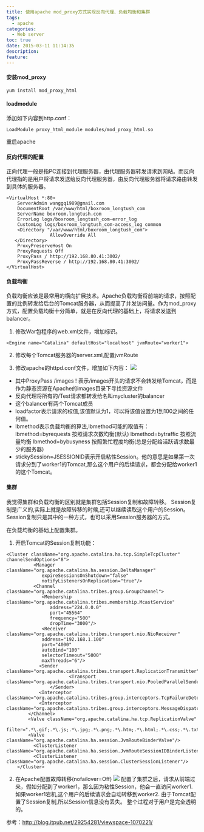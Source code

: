 ```yaml
---
title: 使用apache mod_proxy方式实现反向代理、负载均衡和集群
tags:
  - apache
categories:
  - Web server
toc: true
date: 2015-03-11 11:14:35
description: 
feature:
---
```


#### 安装mod_proxy
```
yum install mod_proxy_html
```

#### loadmodule
添加如下内容到http.conf：
```
LoadModule proxy_html_module modules/mod_proxy_html.so

```
重启apache
#### 反向代理的配置
正向代理一般是指PC连接到代理服务器，由代理服务器转发请求到网站。而反向代理指的是用户将请求发送给反向代理服务器，由反向代理服务器将请求路由转发到具体的服务器。
```
<VirtualHost *:80>
    ServerAdmin wanggq1989@gmail.com
    DocumentRoot /var/www/html/boxroom_longtush_com
    ServerName boxroom.longtush.com
    ErrorLog logs/boxroom_longtush_com-error_log
    CustomLog logs/boxroom_longtush_com-access_log common
    <Directory "/var/www/html/boxroom_longtush_com">
                AllowOverride All
   </Directory>
    ProxyPreserveHost On
    ProxyRequests Off
    ProxyPass / http://192.168.80.41:3002/
    ProxyPassReverse / http://192.168.80.41:3002/
</VirtualHost>
```

#### 负载均衡
负载均衡应该是最常用的横向扩展技术。Apache负载均衡将前端的请求，按照配置的比例转发给后台的Tomcat服务器，从而提高了并发访问量。作为mod_proxy方式，配置负载均衡十分简单，就是在反向代理的基础上，将请求发送到balancer。

1. 修改War包程序的web.xml文件，增加标识。
```
<Engine name="Catalina" defaultHost="localhost" jvmRoute="worker1">
```
2. 修改每个Tomcat服务器的server.xml,配置jvmRoute

3. 修改apache的httpd.conf文件，增加如下内容：
![](http://blog.itpub.net/attachment/201401/13/29254281_1389621679fiG0.png)
* 其中ProxyPass /images ! 表示/images开头的请求不会转发给Tomcat，而是作为静态资源在Apache的images目录下寻找资源文件
* 反向代理将所有的/Test请求都转发给名叫mycluster的balancer
* 这个balancer有两个Tomcat成员
* loadfactor表示请求的权值,该值默认为1，可以将该值设置为1到100之间的任何值。
* lbmethod表示负载均衡的算法,lbmethod可能的取值有：
  lbmethod=byrequests 按照请求次数均衡(默认)
  lbmethod=bytraffic 按照流量均衡
  lbmethod=bybusyness 按照繁忙程度均衡(总是分配给活跃请求数最少的服务器)
* stickySession=JSESSIONID表示开启粘性Session。他的意思是如果第一次请求分到了worker1的Tomcat,那么这个用户的后续请求，都会分配给worker1的这个Tomcat。
#### 集群
我觉得集群和负载均衡的区别就是集群包括Session复制和故障转移。 Session复制是广义的,实际上就是故障转移的时候,还可以继续读取这个用户的Session。 Session复制只是其中的一种方式，也可以采用Session服务器的方式。

在负载均衡的基础上配置集群。
1. 开启Tomcat的Session复制功能：
```
<Cluster className="org.apache.catalina.ha.tcp.SimpleTcpCluster" channelSendOptions="8"> 
          <Manager className="org.apache.catalina.ha.session.DeltaManager" 
             expireSessionsOnShutdown="false" 
             notifyListenersOnReplication="true"/> 
          <Channel className="org.apache.catalina.tribes.group.GroupChannel"> 
             <Membership className="org.apache.catalina.tribes.membership.McastService" 
                address="224.0.0.0" 
                port="45564" 
                frequency="500" 
                dropTime="3000"/> 
             <Receiver className="org.apache.catalina.tribes.transport.nio.NioReceiver" 
             address="192.168.1.100" 
             port="4000" 
             autoBind="100" 
             selectorTimeout="5000" 
             maxThreads="6"/> 
            <Sender className="org.apache.catalina.tribes.transport.ReplicationTransmitter"> 
                       <Transport className="org.apache.catalina.tribes.transport.nio.PooledParallelSender"/> 
                </Sender> 
            <Interceptor className="org.apache.catalina.tribes.group.interceptors.TcpFailureDetector"/> 
            <Interceptor className="org.apache.catalina.tribes.group.interceptors.MessageDispatch15Interceptor"/> 
        </Channel> 
        <Valve className="org.apache.catalina.ha.tcp.ReplicationValve" 
            filter=".*\.gif;.*\.js;.*\.jpg;.*\.png;.*\.htm;.*\.html;.*\.css;.*\.txt;"/> 
        <Valve className="org.apache.catalina.ha.session.JvmRouteBinderValve"/> 
          <ClusterListener className="org.apache.catalina.ha.session.JvmRouteSessionIDBinderListener"/> 
          <ClusterListener className="org.apache.catalina.ha.session.ClusterSessionListener"/> 
    </Cluster>
``` 
2. 在Apache配置故障转移(nofailover=Off)
![](http://blog.itpub.net/attachment/201401/13/29254281_1389627112RC2z.png)
配置了集群之后，请求从前端过来，假如分配到了worker1，那么因为粘性Session，他会一直访问worker1.
如果worker1宕机,这个用户的后续请求会自动转移到worker2.
由于Tomcat配置了Session复制,所以Session信息没有丢失。
整个过程对于用户是完全透明的。

参考：http://blog.itpub.net/29254281/viewspace-1070221/
